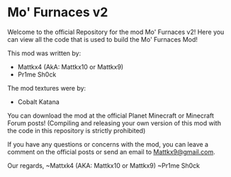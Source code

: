 Mo' Furnaces v2
===============

Welcome to the official Repository for the mod Mo' Furnaces v2! Here you can
view all the code that is used to build the Mo' Furnaces Mod!

This mod was written by:

- Mattkx4 (AkA: Mattkx10 or Mattkx9)
- Pr1me Sh0ck

The mod textures were by:

- Cobalt Katana


You can download the mod at the official Planet Minecraft or Minecraft Forum
posts! (Compiling and releasing your own version of this mod with the code in
this repository is strictly prohibited)


If you have any questions or concerns with the mod, you can leave a comment on
the official posts or send an email to Mattkx9@gmail.com.

Our regards,
~Mattxk4 (AKA: Mattkx10 or Mattkx9)
~Pr1me Sh0ck